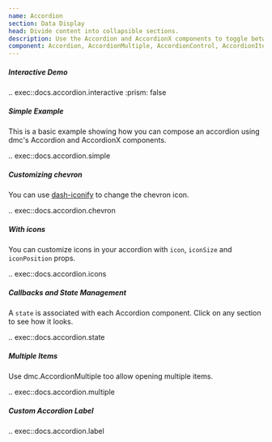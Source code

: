 ```yaml
---
name: Accordion
section: Data Display
head: Divide content into collapsible sections.
description: Use the Accordion and AccordionX components to toggle between hiding and showing large amount of content.
component: Accordion, AccordionMultiple, AccordionControl, AccordionItem, AccordionPanel
---
```


##### Interactive Demo

.. exec::docs.accordion.interactive
    :prism: false

##### Simple Example

This is a basic example showing how you can compose an accordion using dmc's Accordion and AccordionX components.  

.. exec::docs.accordion.simple

##### Customizing chevron

You can use [dash-iconify](/dash-iconify) to change the chevron icon.

.. exec::docs.accordion.chevron

##### With icons

You can customize icons in your accordion with `icon`, `iconSize` and `iconPosition` props.

.. exec::docs.accordion.icons

##### Callbacks and State Management

A `state` is associated with each Accordion component. Click on any section to see how it looks.

.. exec::docs.accordion.state

##### Multiple Items

Use dmc.AccordionMultiple too allow opening multiple items.

.. exec::docs.accordion.multiple

##### Custom Accordion Label

.. exec::docs.accordion.label
